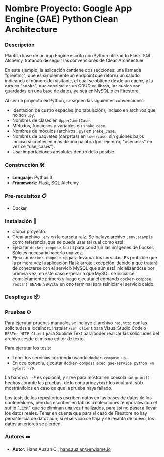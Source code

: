 # Nombre Proyecto: Google App Engine (GAE) Python Clean Architecture

### Descripción

Plantilla base de un App Engine escrito con Python utilizando Flask, SQL Alchemy, tratando de seguir las convenciones de Clean Architecture.

En este ejemplo, la aplicación contiene dos secciones: una llamada "greeting", que es simplemente un endpoint que retorna un saludo indicando el número del visitante, el cual se obtiene desde un caché, y la otra es "books", que consiste en un CRUD de libros, los cuales son guardados en una base de datos, ya sea en MySQL o en Firestore.

Al ser un proyecto en Python, se siguen las siguientes convenciones:

- Identación de cuatro espacios (no tabulación), incluso en archivos que no son `.py`.
- Nombres de clases en `UpperCamelCase`.
- Métodos, funciones y variables en `snake_case`.
- Nombres de módulos (archivos `.py`) en `snake_case`.
- Nombres de paquetes (carpetas) en `lowercase`, sin guiones bajos incluso si contienen más de una palabra (por ejemplo, "usecases" en vez de "use_cases").
- Usar importaciones absolutas dentro de lo posible.

### Construcción 🛠️
* **Lenguaje:** Python 3
* **Framework:** Flask, SQL Alchemy

### Pre-requisitos 📋

- Docker.

### Instalación 🔧

- Clonar proyecto.
- Crear archivo `.env` en la carpeta raíz. Se incluye archivo `.env.example` como referencia, que se puede usar tal cual como está.
- Ejecutar `docker-compose build` para construir las imágenes de Docker. Sólo es necesario hacerlo una vez.
- Ejecutar `docker-compose up` para levantar los servicios. Es probable que la primera vez la aplicación Flask arroje excepción, debido a que tratará de conectarse con el servicio MySQL que aún está inicializándose por primera vez; en este caso esperar a que MySQL se inicialice completamente primero y luego ejecutar el comando `docker-compose restart $NAME_SERVICE` en otro terminal para reiniciar el servicio caído.

### Despliegue 📦


### Pruebas ⚙️

Para ejecutar pruebas manuales se incluye el archivo `req.http` con las solicitudes a localhost. Instalar `REST Client` para Visual Studio Code o `RESTer HTTP Client` para Sublime Text para poder realizar las solicitudes del archivo desde el mismo editor de texto.

Para ejecutar los tests:

- Tener los servicios corriendo usando `docker-compose up`.
- En otra consola, ejecutar `docker-compose exec gae-service python -m pytest -rP`.

La bandera `-rP` es opcional, y sirve para mostrar en consola los `print()` hechos durante las pruebas, de lo contrario `pytest` los ocultará, sólo mostrándolos en caso de que la prueba haya fallado.

Los tests de los repositorios escriben datos en las bases de datos de los contenedores, pero los escriben en tablas o colecciones temporales con el sufijo "\_test" que se eliminan una vez finalizados, para así no pasar a llevar los datos reales. Tener en cuenta que para el caso de Firestore no hay persistencia de datos aún; si el servicio se baja y se levanta de nuevo, los datos anteriores se pierden.

### Autores ✒️

* **Autor:** Hans Auzian C., hans.auzian@enviame.io